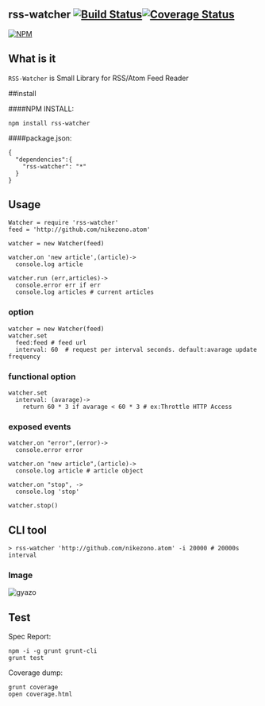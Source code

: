 rss-watcher [![Build Status](https://travis-ci.org/nikezono/node-rss-watcher.png)](https://travis-ci.org/nikezono/node-rss-watcher)[![Coverage Status](https://coveralls.io/repos/nikezono/node-rss-watcher/badge.png)](https://coveralls.io/r/nikezono/node-rss-watcher)
---

[![NPM](https://nodei.co/npm/rss-watcher.png)](https://nodei.co/npm/rss-watcher/)

## What is it
`RSS-Watcher` is Small Library for RSS/Atom Feed Reader

##install

####NPM INSTALL:

    npm install rss-watcher

####package.json:

```
{
  "dependencies":{
    "rss-watcher": "*"
  }
}
```

## Usage

    Watcher = require 'rss-watcher'
    feed = 'http://github.com/nikezono.atom'

    watcher = new Watcher(feed)

    watcher.on 'new article',(article)->
      console.log article

    watcher.run (err,articles)->
      console.error err if err
      console.log articles # current articles


### option

    watcher = new Watcher(feed)
    watcher.set
      feed:feed # feed url
      interval: 60  # request per interval seconds. default:avarage update frequency

### functional option

    watcher.set
      interval: (avarage)->
        return 60 * 3 if avarage < 60 * 3 # ex:Throttle HTTP Access


### exposed events

    watcher.on "error",(error)->
      console.error error

    watcher.on "new article",(article)->
      console.log article # article object

    watcher.on "stop", ->
      console.log 'stop'

    watcher.stop()

## CLI tool

    > rss-watcher 'http://github.com/nikezono.atom' -i 20000 # 20000s interval

### Image

![gyazo](http://gyazo.com/35357bf10711857403eaa7abe6b70037.png)


## Test

Spec Report:

    npm -i -g grunt grunt-cli
    grunt test

Coverage dump:

    grunt coverage
    open coverage.html


